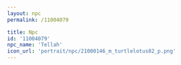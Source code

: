 ```yaml
---
layout: npc
permalink: /11004079

title: Npc
id: '11004079'
npc_name: 'Tellah'
icon_url: 'portrait/npc/21000146_m_turtlelotus02_p.png'
---
```


